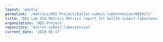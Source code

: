 ```yaml
---
layout: 'weekly'
permalink: '/metrics/HDI-Project/ballet-submit-labextension/WEEKLY/'
title: 'DAI Lab OSS Metrics Metrics report for ballet-submit-labextension | WEEKLY-REPORT-2020-05-17'
organization: 'HDI-Project'
repository: 'ballet-submit-labextension'
current_date: '2020-05-17'
---
```

